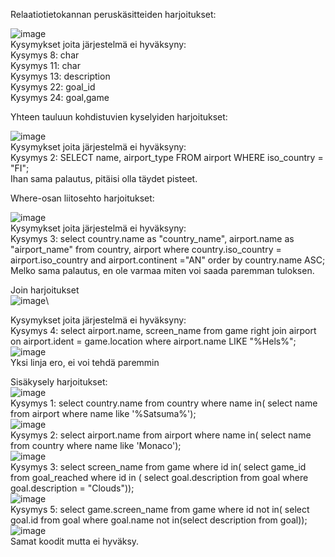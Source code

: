 Relaatiotietokannan peruskäsitteiden harjoitukset:

![image](https://github.com/user-attachments/assets/4a65f5a6-96a6-463b-b262-95139b9fb99f)\
Kysymykset joita järjestelmä ei hyväksyny:\
Kysymys 8: char  
Kysymys 11: char  
Kysymys 13: description  
Kysymys 22: goal_id  
Kysymys 24: goal,game  

Yhteen tauluun kohdistuvien kyselyiden harjoitukset:  

![image](https://github.com/user-attachments/assets/266e1eb7-f28e-4b6c-b320-c4c6d4789048)  
Kysymykset joita järjestelmä ei hyväksyny:  
Kysymys 2: SELECT name, airport_type FROM airport WHERE iso_country = "FI";  
Ihan sama palautus, pitäisi olla täydet pisteet.  

Where-osan liitosehto harjoitukset:  

![image](https://github.com/user-attachments/assets/866c3ef8-f835-418f-be42-5289038703f9)\
Kysymykset joita järjestelmä ei hyväksyny:  \
Kysymys 3: select country.name as "country_name", airport.name as "airport_name" from country, airport where country.iso_country = airport.iso_country and airport.continent ="AN" order by country.name ASC;  
Melko sama palautus, en ole varmaa miten voi saada paremman tuloksen.  

Join harjoitukset  
![image](https://github.com/user-attachments/assets/69554717-3300-4b04-8ff9-9b84239ccbaf)\

Kysymykset joita järjestelmä ei hyväksyny:  
Kysymys 4: select airport.name, screen_name from game right join airport on airport.ident = game.location where airport.name LIKE "%Hels%";  
![image](https://github.com/user-attachments/assets/2166583e-e1c9-4bd7-af91-57d865842e1c)  
Yksi linja ero, ei voi tehdä paremmin  

Sisäkysely harjoitukset:  
![image](https://github.com/user-attachments/assets/b23df9ea-5ab0-42ef-a40c-29abea74e427)   
Kysymys 1: select country.name from country where name in( select name from airport where name like '%Satsuma%');   
![image](https://github.com/user-attachments/assets/5852a106-fb56-41e6-b8fb-a0bbb66004c0)    
Kysymys 2: select airport.name from airport where name in( select name from country where name like 'Monaco');   
![image](https://github.com/user-attachments/assets/24c600d7-0627-4b08-83ee-9c0dfc4e4d5b)   
Kysymys 3: select screen_name from game where id in( select game_id from goal_reached where id in ( select goal.description from goal where goal.description = "Clouds"));   
![image](https://github.com/user-attachments/assets/7f3fb7be-ddae-471c-8ff1-3be5f4fc3a78)   
Kysymys 5: select game.screen_name from game where id not in( select goal.id from goal where goal.name not in(select description from goal));    
![image](https://github.com/user-attachments/assets/76886558-bf53-4d68-93bb-ced44342106a)   
Samat koodit mutta ei hyväksy.    


